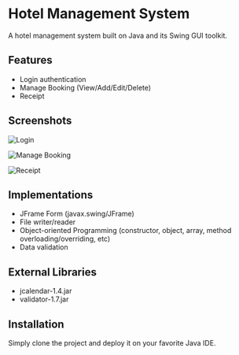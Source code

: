 # Hotel Management System
 A hotel management system built on Java and its Swing GUI toolkit.
 
 ## Features 
* Login authentication
* Manage Booking (View/Add/Edit/Delete)
* Receipt

## Screenshots 
<p float="left">

![Login](https://user-images.githubusercontent.com/74115659/108067272-80ea1b80-709b-11eb-8c2c-e14d67d45039.png)

![Manage Booking](https://user-images.githubusercontent.com/74115659/108067881-5c427380-709c-11eb-8b4c-3b3b62109caf.png)

![Receipt](https://user-images.githubusercontent.com/74115659/108068252-cbb86300-709c-11eb-841f-c10daa46ce32.png)

</p>

## Implementations
- JFrame Form (javax.swing/JFrame)
- File writer/reader
- Object-oriented Programming (constructor, object, array, method overloading/overriding, etc)
- Data validation

## External Libraries
- jcalendar-1.4.jar
- validator-1.7.jar

## Installation

Simply clone the project and deploy it on your favorite Java IDE.


